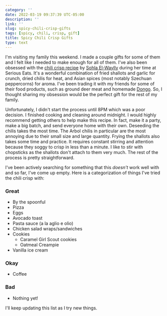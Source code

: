 ```yaml
---
category: ''
date: 2022-03-19 09:37:39 UTC-05:00
description: ''
link: ''
slug: spicy-chili-crisp-gifts
tags: [spicy, chili, crisp, gift]
title: Spicy Chili Crisp Gifts
type: text
---
```

I'm visiting my family this weekend. 
I made a couple gifts for some of them and I felt like I needed to make enough for all of them.
I've also been obsessed with the [chili crisp recipe](https://www.seriouseats.com/homemade-spicy-chili-crisp) by [Sohla El-Waylly](https://www.youtube.com/watch?v=GezQyVRQRzU) during her time at Serious Eats.
It's a wonderful combination of fried shallots and garlic for crunch, dried chilis for heat, and Asian spices (most notably Szechuan peppercorns) for aroma.
I've been trading it with my friends for some of their food products, such as ground deer meat and homemade [Dongo](https://www.youtube.com/watch?v=X3DUkE6cgUg).
So, I thought sharing my obsession would be the perfect gift for the rest of my family. 

Unfortunately, I didn't start the process until 8PM which was a poor decision. 
I finished cooking and cleaning around midnight.
I would highly recommend getting others to help make this recipe.
In fact, make it a party, make a big batch, and send everyone home with their own.
Deseeding the chilis takes the most time.
The Arbol chilis in particular are the most annoying due to their small size and large quantity.
Frying the shallots also takes some time and practice.
It requires constant stirring and attention because they soggy to crisp in less than a minute. 
I like to stir with chopsticks as the shallots don't attach to them very much.
The rest of the process is pretty straightforward.

I've been actively searching for something that this *doesn't* work well with and so far, I've come up empty.
Here is a categorization of things I've tried the chili crisp with:

### Great
- By the spoonful
- Pizza
- Eggs
- Avocado toast
- Pasta sauce (a la aglio e olio)
- Chicken salad wraps/sandwiches
- Cookies
  - Caramel Girl Scout cookies
  - Oatmeal Creampie
- Vanilla ice cream

### Okay
- Coffee

### Bad
- Nothing yet!

I'll keep updating this list as I try new things.